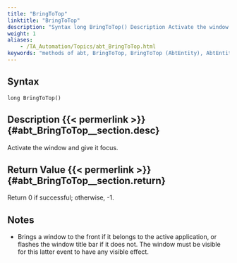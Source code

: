 ```yaml
--- 
title: "BringToTop"
linktitle: "BringToTop"
description: "Syntax long BringToTop() Description Activate the window and give it focus. Return Value Return 0 if successful; otherwise, -1 . Notes Brings a window to the front if it belongs to the active ..."
weight: 1
aliases: 
    - /TA_Automation/Topics/abt_BringToTop.html
keywords: "methods of abt, BringToTop, BringToTop (AbtEntity), AbtEntity, bringtotop, abtentity bringtotop, bring window to front, focus window"
---
```


## Syntax

`long BringToTop()`

## Description {{< permerlink >}} {#abt_BringToTop__section.desc} 

Activate the window and give it focus.

## Return Value {{< permerlink >}} {#abt_BringToTop__section.return} 

Return 0 if successful; otherwise, -1.

## Notes

-   Brings a window to the front if it belongs to the active application, or flashes the window title bar if it does not. The window must be visible for this latter event to have any visible effect.



